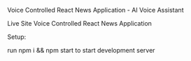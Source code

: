 Voice Controlled React News Application - AI Voice Assistant

Live Site
Voice Controlled React News Application


Setup:

run npm i && npm start to start development server